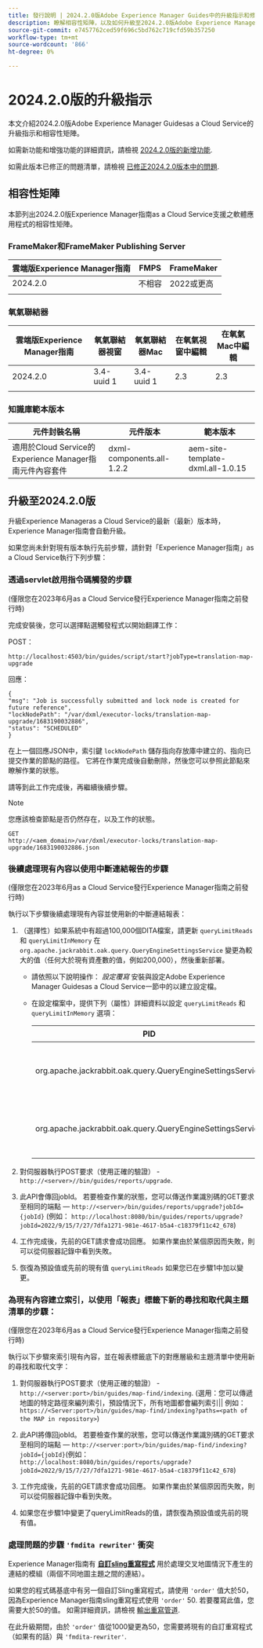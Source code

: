 ```yaml
---
title: 發行說明 | 2024.2.0版Adobe Experience Manager Guides中的升級指示和修正問題
description: 瞭解相容性矩陣，以及如何升級至2024.2.0版Adobe Experience Manager Guidesas a Cloud Service。
source-git-commit: e7457762ced59f696c5bd762c719cfd59b357250
workflow-type: tm+mt
source-wordcount: '866'
ht-degree: 0%

---
```


# 2024.2.0版的升級指示

本文介紹2024.2.0版Adobe Experience Manager Guidesas a Cloud Service的升級指示和相容性矩陣。

如需新功能和增強功能的詳細資訊，請檢視 [2024.2.0版的新增功能](whats-new-2024-2-0.md).

如需此版本已修正的問題清單，請檢視 [已修正2024.2.0版本中的問題](fixed-issues-2024-2-0.md).


## 相容性矩陣

本節列出2024.2.0版Experience Manager指南as a Cloud Service支援之軟體應用程式的相容性矩陣。

### FrameMaker和FrameMaker Publishing Server

| 雲端版Experience Manager指南 | FMPS | FrameMaker |
| --- | --- | --- |
| 2024.2.0 | 不相容 | 2022或更高 |
| | | |


### 氧氣聯結器

| 雲端版Experience Manager指南 | 氧氣聯結器視窗 | 氧氣聯結器Mac | 在氧氣視窗中編輯 | 在氧氣Mac中編輯 |
| --- | --- | --- | --- | --- |
| 2024.2.0 | 3.4-uuid 1 | 3.4-uuid 1 | 2.3 | 2.3 |
|  |  |  |  |


### 知識庫範本版本

| 元件封裝名稱 | 元件版本 | 範本版本 |
|---|---|---|
| 適用於Cloud Service的Experience Manager指南元件內容套件 | dxml-components.all-1.2.2 | aem-site-template-dxml.all-1.0.15 |

## 升級至2024.2.0版

升級Experience Manageras a Cloud Service的最新（最新）版本時，Experience Manager指南會自動升級。


如果您尚未針對現有版本執行先前步驟，請針對「Experience Manager指南」as a Cloud Service執行下列步驟：

### 透過servlet啟用指令碼觸發的步驟

(僅限您在2023年6月as a Cloud Service發行Experience Manager指南之前發行時)

完成安裝後，您可以選擇點選觸發程式以開始翻譯工作：

POST：

```
http://localhost:4503/bin/guides/script/start?jobType=translation-map-upgrade
```

回應：

```
{
"msg": "Job is successfully submitted and lock node is created for future reference",
"lockNodePath": "/var/dxml/executor-locks/translation-map-upgrade/1683190032886",
"status": "SCHEDULED"
}
```

在上一個回應JSON中，索引鍵 `lockNodePath` 儲存指向存放庫中建立的、指向已提交作業的節點的路徑。 它將在作業完成後自動刪除，然後您可以參照此節點來瞭解作業的狀態。

請等到此工作完成後，再繼續後續步驟。

>[!NOTE]
>
> 您應該檢查節點是否仍然存在，以及工作的狀態。

```
GET
http://<aem_domain>/var/dxml/executor-locks/translation-map-upgrade/1683190032886.json
```

### 後續處理現有內容以使用中斷連結報告的步驟

(僅限您在2023年6月as a Cloud Service發行Experience Manager指南之前發行時)

執行以下步驟後續處理現有內容並使用新的中斷連結報表：

1. （選擇性）如果系統中有超過100,000個DITA檔案，請更新 `queryLimitReads` 和 `queryLimitInMemory` 在 `org.apache.jackrabbit.oak.query.QueryEngineSettingsService` 變更為較大的值（任何大於現有資產數的值，例如200,000），然後重新部署。

   - 請依照以下說明操作： *設定覆寫* 安裝與設定Adobe Experience Manager Guidesas a Cloud Service一節中的以建立設定檔。
   - 在設定檔案中，提供下列（屬性）詳細資料以設定 `queryLimitReads` 和 `queryLimitInMemory` 選項：

     | PID | 屬性索引鍵 | 屬性值 |
     |---|---|---|
     | org.apache.jackrabbit.oak.query.QueryEngineSettingsService | querylimitereads | 值：200000預設值： 100000 |
     | org.apache.jackrabbit.oak.query.QueryEngineSettingsService | queryLimitInMemory | 值：200000預設值： 100000 |

1. 對伺服器執行POST要求（使用正確的驗證） - `http://<server>//bin/guides/reports/upgrade`.

1. 此API會傳回jobId。 若要檢查作業的狀態，您可以傳送作業識別碼的GET要求至相同的端點 —  `http://<server>/bin/guides/reports/upgrade?jobId= {jobId}`
(例如： `http://localhost:8080/bin/guides/reports/upgrade?jobId=2022/9/15/7/27/7dfa1271-981e-4617-b5a4-c18379f11c42_678`)

1. 工作完成後，先前的GET請求會成功回應。 如果作業由於某個原因而失敗，則可以從伺服器記錄中看到失敗。

1. 恢復為預設值或先前的現有值 `queryLimitReads` 如果您已在步驟1中加以變更。

### 為現有內容建立索引，以使用「報表」標籤下新的尋找和取代與主題清單的步驟：

(僅限您在2023年6月as a Cloud Service發行Experience Manager指南之前發行時)

執行以下步驟來索引現有內容，並在報表標籤底下的對應層級和主題清單中使用新的尋找和取代文字：

1. 對伺服器執行POST要求（使用正確的驗證） - `http://<server:port>/bin/guides/map-find/indexing`. (選用：您可以傳遞地圖的特定路徑來編列索引，預設情況下，所有地圖都會編列索引|| 例如： `https://<Server:port>/bin/guides/map-find/indexing?paths=<path of the MAP in repository>`)

1. 此API將傳回jobId。 若要檢查作業的狀態，您可以傳送作業識別碼的GET要求至相同的端點 —  `http://<server:port>/bin/guides/map-find/indexing?jobId={jobId}`(例如： `http://localhost:8080/bin/guides/reports/upgrade?jobId=2022/9/15/7/27/7dfa1271-981e-4617-b5a4-c18379f11c42_678`)

1. 工作完成後，先前的GET請求會成功回應。 如果作業由於某個原因而失敗，則可以從伺服器記錄中看到失敗。

1. 如果您在步驟1中變更了queryLimitReads的值，請恢復為預設值或先前的現有值。

### 處理問題的步驟 `'fmdita rewriter'` 衝突

Experience Manager指南有 [**自訂sling重寫程式**](../cs-install-guide/conf-output-generation.md#custom-rewriter) 用於處理交叉地圖情況下產生的連結的模組（兩個不同地圖主題之間的連結）。

如果您的程式碼基底中有另一個自訂Sling重寫程式，請使用 `'order'` 值大於50，因為Experience Manager指南sling重寫程式使用 `'order'` 50.  若要覆寫此值，您需要大於50的值。 如需詳細資訊，請檢視 [輸出重寫管道](https://sling.apache.org/documentation/bundles/output-rewriting-pipelines-org-apache-sling-rewriter.html).

在此升級期間，由於 `'order'` 值從1000變更為50，您需要將現有的自訂重寫程式（如果有的話）與 `'fmdita-rewriter'`.



